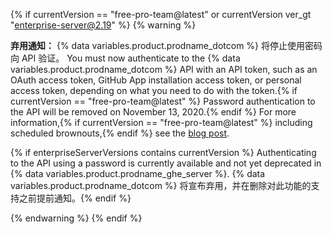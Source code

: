 {% if currentVersion == "free-pro-team@latest" or currentVersion ver_gt "enterprise-server@2.19" %}
{% warning %}

**弃用通知：** {% data variables.product.prodname_dotcom %} 将停止使用密码向 API 验证。  You must now authenticate to the {% data variables.product.prodname_dotcom %} API with an API token, such as an OAuth access token, GitHub App installation access token, or personal access token, depending on what you need to do with the token.{% if currentVersion == "free-pro-team@latest" %} Password authentication to the API will be removed on November 13, 2020.{% endif %} For more information,{% if currentVersion == "free-pro-team@latest" %} including scheduled brownouts,{% endif %} see the [blog post](https://developer.github.com/changes/2020-02-14-deprecating-password-auth/).

{% if enterpriseServerVersions contains currentVersion %} Authenticating to the API using a password is currently available and not yet deprecated in {% data variables.product.prodname_ghe_server %}. {% data variables.product.prodname_dotcom %} 将宣布弃用，并在删除对此功能的支持之前提前通知。{% endif %}

{% endwarning %}
{% endif %}
